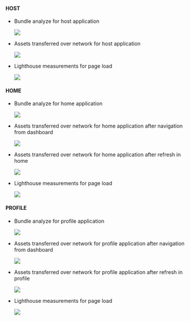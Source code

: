 #### HOST

- Bundle analyze for host application

  ![](../screenshots/eager_host_bundle.png)

- Assets transferred over network for host application

  ![](../screenshots/eager_host_network.png)

- Lighthouse measurements for page load

  ![](../screenshots/eager_host_lighthouse.png)

#### HOME

- Bundle analyze for home application

  ![](../screenshots/eager_home_bundle.png)

- Assets transferred over network for home application after navigation from dashboard

  ![](../screenshots/eager_home_network.png)

- Assets transferred over network for home application after refresh in home

  ![](../screenshots/eager_home_network_after_refresh.png)

- Lighthouse measurements for page load

  ![](../screenshots/eager_home_lighthouse.png)

#### PROFILE

- Bundle analyze for profile application

  ![](../screenshots/eager_profile_bundle.png)

- Assets transferred over network for profile application after navigation from dashboard

  ![](../screenshots/eager_profile_network.png)

- Assets transferred over network for profile application after refresh in profile

  ![](../screenshots/eager_profile_network_after_refresh.png)

- Lighthouse measurements for page load

  ![](../screenshots/eager_profile_lighthouse.png)
